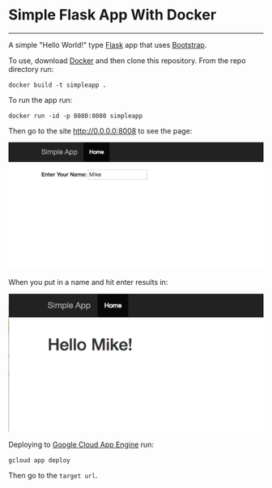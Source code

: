 # Simple Flask App With Docker
------------------------------
A simple "Hello World!" type <a href="http://flask.pocoo.org/">Flask</a> app that uses <a href="https://getbootstrap.com/">Bootstrap</a>.

To use, download <a href="https://www.docker.com/">Docker</a> and then clone this repository. From the repo directory run:

	docker build -t simpleapp .

To run the app run:

	docker run -id -p 8080:8080 simpleapp

Then go to the site http://0.0.0.0:8008 to see the page:


![](images/input.png)

When you put in a name and hit enter results in:

![](images/result.png)

Deploying to [Google Cloud App Engine](https://cloud.google.com/appengine) run:

	gcloud app deploy

Then go to the `target url`.


